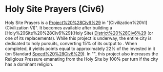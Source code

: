 # Holy Site Prayers (Civ6)

Holy Site Prayers is a [Project%20%28Civ6%29](project) in "[Civilization%20VI](Civilization VI)". It becomes available after building a [Holy%20Site%20%28Civ6%29](Holy Site) [District%20%28Civ6%29](district) (or one of its replacements).
While this project is underway, the entire city is dedicated to holy pursuits, converting 15% of its output to . When completed, it yields points equal to approximately 22% of the invested in it (on Standard [Speed%20%28Civ6%29](speed)).
In "", this project also increases the Religious Pressure emanating from the Holy Site by 100% per turn if the city has a dominant religion.